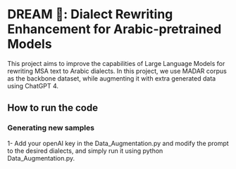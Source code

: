 # DREAM 💭: Dialect Rewriting Enhancement for Arabic-pretrained Models
This project aims to improve the capabilities of Large Language Models for rewriting MSA text to Arabic dialects. In this project, we use MADAR corpus as the backbone dataset, while augmenting it with extra generated data using ChatGPT 4.

## How to run the code
### Generating new samples
1- Add your openAI key in the Data_Augmentation.py and modify the prompt to the desired dialects, and simply run it using python Data_Augmentation.py.

